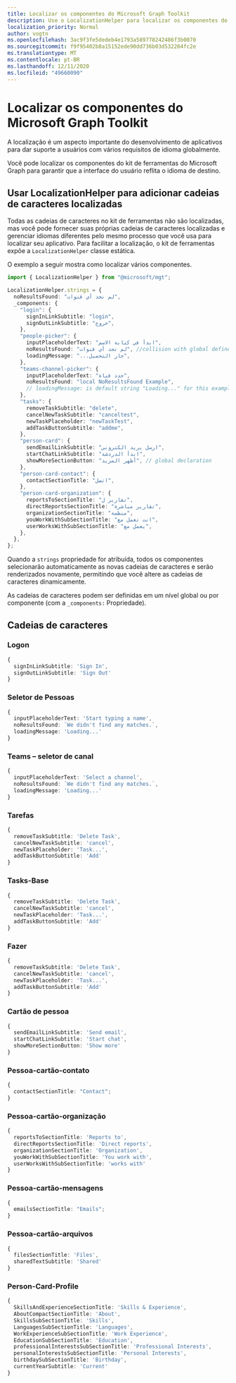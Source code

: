 ```yaml
---
title: Localizar os componentes do Microsoft Graph Toolkit
description: Use o LocalizationHelper para localizar os componentes do Microsoft Graph Toolkit.
localization_priority: Normal
author: vogtn
ms.openlocfilehash: 3ac9f3fe5dedeb4e1793a589778242486f3b0070
ms.sourcegitcommit: f9f95402b8a15152ede90dd736b03d532204fc2e
ms.translationtype: MT
ms.contentlocale: pt-BR
ms.lasthandoff: 12/11/2020
ms.locfileid: "49660090"
---
```

# <a name="localizing-the-microsoft-graph-toolkit-components"></a>Localizar os componentes do Microsoft Graph Toolkit

A localização é um aspecto importante do desenvolvimento de aplicativos para dar suporte a usuários com vários requisitos de idioma globalmente.

Você pode localizar os componentes do kit de ferramentas do Microsoft Graph para garantir que a interface do usuário reflita o idioma de destino.

## <a name="use-localizationhelper-to-add-localized-strings"></a>Usar LocalizationHelper para adicionar cadeias de caracteres localizadas

Todas as cadeias de caracteres no kit de ferramentas não são localizadas, mas você pode fornecer suas próprias cadeias de caracteres localizadas e gerenciar idiomas diferentes pelo mesmo processo que você usa para localizar seu aplicativo. Para facilitar a localização, o kit de ferramentas expõe a `LocalizationHelper` classe estática.

O exemplo a seguir mostra como localizar vários componentes.

```ts
import { LocalizationHelper } from "@microsoft/mgt";

LocalizationHelper.strings = {
  noResultsFound: "لم نجد أي قنوات",
  _components: {
    "login": {
      signInLinkSubtitle: "login",
      signOutLinkSubtitle: "خروج",
    },
    "people-picker": {
      inputPlaceholderText: "ابدأ في كتابة الاسم",
      noResultsFound: "لم نجد أي قنوات", //collision with global defined noResultsFound will overwrite with local result
      loadingMessage: "...جار التحميل",
    },
    "teams-channel-picker": {
      inputPlaceholderText: "حدد قناة",
      noResultsFound: "local NoResultsFound Example",
      // loadingMessage: is default string "Loading..." for this example since not defined globally or locally
    },
    "tasks": {
      removeTaskSubtitle: "delete",
      cancelNewTaskSubtitle: "canceltest",
      newTaskPlaceholder: "newTaskTest",
      addTaskButtonSubtitle: "addme",
    },
    "person-card": {
      sendEmailLinkSubtitle: "ارسل بريد الكتروني",
      startChatLinkSubtitle: "ابدأ الدردشة",
      showMoreSectionButton: "أظهر المزيد", // global declaration
    },
    "person-card-contact": {
      contactSectionTitle: "اتصل",
    },
    "person-card-organization": {
      reportsToSectionTitle: "تقارير ل",
      directReportsSectionTitle: "تقارير مباشرة",
      organizationSectionTitle: "منظمة",
      youWorkWithSubSectionTitle: "انت تعمل مع",
      userWorksWithSubSectionTitle: "يعمل مع",
    },
  },
};
```

Quando a `strings` propriedade for atribuída, todos os componentes selecionarão automaticamente as novas cadeias de caracteres e serão renderizados novamente, permitindo que você altere as cadeias de caracteres dinamicamente. 

As cadeias de caracteres podem ser definidas em um nível global ou por componente (com a `_components:` Propriedade).

## <a name="strings"></a>Cadeias de caracteres

### <a name="login"></a>Logon

```ts
{
  signInLinkSubtitle: 'Sign In',
  signOutLinkSubtitle: 'Sign Out'
}
```

### <a name="people-picker"></a>Seletor de Pessoas

```ts
{
  inputPlaceholderText: 'Start typing a name',
  noResultsFound: `We didn't find any matches.`,
  loadingMessage: 'Loading...'
}
```

### <a name="teams-channel-picker"></a>Teams – seletor de canal

```ts
{
  inputPlaceholderText: 'Select a channel',
  noResultsFound: `We didn't find any matches.`,
  loadingMessage: 'Loading...'
}
```

### <a name="tasks"></a>Tarefas

```ts
{
  removeTaskSubtitle: 'Delete Task',
  cancelNewTaskSubtitle: 'cancel',
  newTaskPlaceholder: 'Task...',
  addTaskButtonSubtitle: 'Add'
}
```

### <a name="tasks-base"></a>Tasks-Base

```ts
{
  removeTaskSubtitle: 'Delete Task',
  cancelNewTaskSubtitle: 'cancel',
  newTaskPlaceholder: 'Task...',
  addTaskButtonSubtitle: 'Add'
}
```

### <a name="todo"></a>Fazer

```ts
{
  removeTaskSubtitle: 'Delete Task',
  cancelNewTaskSubtitle: 'cancel',
  newTaskPlaceholder: 'Task...',
  addTaskButtonSubtitle: 'Add'
}
```

### <a name="person-card"></a>Cartão de pessoa

```ts
{
  sendEmailLinkSubtitle: 'Send email',
  startChatLinkSubtitle: 'Start chat',
  showMoreSectionButton: 'Show more'
}
```

### <a name="person-card-contact"></a>Pessoa-cartão-contato

```ts
{
  contactSectionTitle: "Contact";
}
```

### <a name="person-card-organization"></a>Pessoa-cartão-organização

```ts
{
  reportsToSectionTitle: 'Reports to',
  directReportsSectionTitle: 'Direct reports',
  organizationSectionTitle: 'Organization',
  youWorkWithSubSectionTitle: 'You work with',
  userWorksWithSubSectionTitle: 'works with'
}
```

### <a name="person-card-messages"></a>Pessoa-cartão-mensagens

```ts
{
  emailsSectionTitle: "Emails";
}
```

### <a name="person-card-files"></a>Pessoa-cartão-arquivos

```ts
{
  filesSectionTitle: 'Files',
  sharedTextSubtitle: 'Shared'
}
```

### <a name="person-card-profile"></a>Person-Card-Profile

```ts
{
  SkillsAndExperienceSectionTitle: 'Skills & Experience',
  AboutCompactSectionTitle: 'About',
  SkillsSubSectionTitle: 'Skills',
  LanguagesSubSectionTitle: 'Languages',
  WorkExperienceSubSectionTitle: 'Work Experience',
  EducationSubSectionTitle: 'Education',
  professionalInterestsSubSectionTitle: 'Professional Interests',
  personalInterestsSubSectionTitle: 'Personal Interests',
  birthdaySubSectionTitle: 'Birthday',
  currentYearSubtitle: 'Current'
}
```
